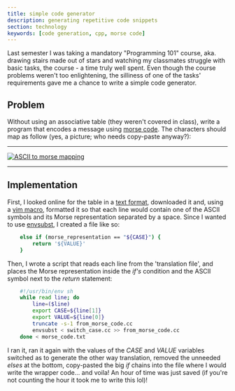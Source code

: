 ```yaml
---
title: simple code generator
description: generating repetitive code snippets
section: technology
keywords: [code generation, cpp, morse code]
---
```

Last semester I was taking a mandatory \"Programming 101\" course, aka.
drawing stairs made out of stars and watching my classmates struggle
with basic tasks, the course - a time truly well spent. Even though the
course problems weren't too enlightening, the silliness of one of the
tasks' requirements gave me a chance to write a simple code generator.

## Problem

Without using an associative table (they weren't covered in class),
write a program that encodes a message using [morse
code](https://en.wikipedia.org/wiki/Morse_code). The
characters should map as follow (yes, a picture; who needs copy-paste
anyway?):

------------------------------------------------------------------------

[![ASCII to morse
mapping](/files/images/simple_code_generator/morse_code_mapping.avif "ASCII to morse mapping")](/files/images/simple_code_generator/morse_code_mapping.avif)

------------------------------------------------------------------------

## Implementation

First, I looked online for the table in a [text
format](https://stackoverflow.com/questions/48563810/why-does-my-morse-code-converter-display-no-output),
downloaded it and, using a [vim
macro](https://vim.fandom.com/wiki/Macros), formatted
it so that each line would contain one of the ASCII symbols and its
Morse representation separated by a space. Since I wanted to use
[envsubst](https://www.tutorialspoint.com/unix_commands/envsubst.htm),
I created a file like so:

```bash
    else if (morse_representation == "${CASE}") {
        return '${VALUE}'
    }
```

Then, I wrote a script that reads each line from the 'translation
file', and places the Morse representation inside the *if's* condition
and the ASCII symbol next to the *return* statement:

```bash
    #!/usr/bin/env sh
    while read line; do
        line=($line)
        export CASE=${line[1]}
        export VALUE=${line[0]}
        truncate -s-1 from_morse_code.cc
        envsubst < switch_case.cc >> from_morse_code.cc
    done < morse_code.txt
```

I ran it, ran it again with the values of the *CASE* and *VALUE*
variables switched as to generate the other way translation, removed the
unneeded *elses* at the bottom, copy-pasted the big *if* chains into the file where I
would write the wrapper code\... and voila! An hour of time was just
saved (if you're not counting the hour it took me to write this lol)!

